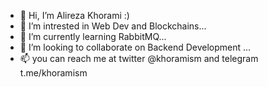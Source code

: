 - 👋 Hi, I’m Alireza Khorami :)
- 👀 I’m intrested in Web Dev and Blockchains...
- 🌱 I’m currently learning RabbitMQ...
- 💞️ I’m looking to collaborate on Backend Development ...
- 📫 you can reach me at twitter @khoramism and telegram t.me/khoramism

<!---
khoramism/khoramism is a ✨ special ✨ repository because its `README.md` (this file) appears on your GitHub profile.
You can click the Preview link to take a look at your changes.
--->
